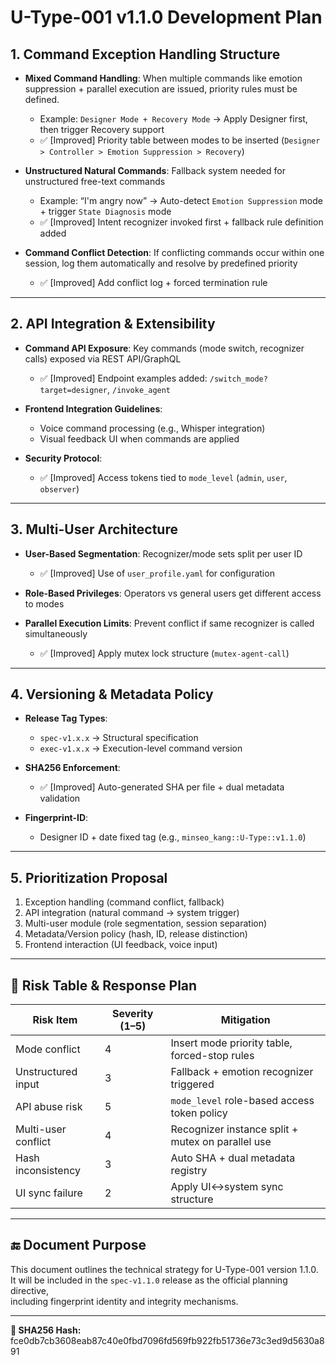 # U-Type-001 v1.1.0 Development Plan

## 1. Command Exception Handling Structure

* **Mixed Command Handling**: When multiple commands like emotion suppression + parallel execution are issued, priority rules must be defined.
  * Example: `Designer Mode + Recovery Mode` → Apply Designer first, then trigger Recovery support
  * ✅ [Improved] Priority table between modes to be inserted (`Designer > Controller > Emotion Suppression > Recovery`)

* **Unstructured Natural Commands**: Fallback system needed for unstructured free-text commands
  * Example: “I'm angry now” → Auto-detect `Emotion Suppression` mode + trigger `State Diagnosis` mode
  * ✅ [Improved] Intent recognizer invoked first + fallback rule definition added

* **Command Conflict Detection**: If conflicting commands occur within one session, log them automatically and resolve by predefined priority
  * ✅ [Improved] Add conflict log + forced termination rule

---

## 2. API Integration & Extensibility

* **Command API Exposure**: Key commands (mode switch, recognizer calls) exposed via REST API/GraphQL
  * ✅ [Improved] Endpoint examples added: `/switch_mode?target=designer`, `/invoke_agent`

* **Frontend Integration Guidelines**:
  * Voice command processing (e.g., Whisper integration)
  * Visual feedback UI when commands are applied

* **Security Protocol**:
  * ✅ [Improved] Access tokens tied to `mode_level` (`admin`, `user`, `observer`)

---

## 3. Multi-User Architecture

* **User-Based Segmentation**: Recognizer/mode sets split per user ID
  * ✅ [Improved] Use of `user_profile.yaml` for configuration

* **Role-Based Privileges**: Operators vs general users get different access to modes

* **Parallel Execution Limits**: Prevent conflict if same recognizer is called simultaneously
  * ✅ [Improved] Apply mutex lock structure (`mutex-agent-call`)

---

## 4. Versioning & Metadata Policy

* **Release Tag Types**:
  * `spec-v1.x.x` → Structural specification
  * `exec-v1.x.x` → Execution-level command version

* **SHA256 Enforcement**:
  * ✅ [Improved] Auto-generated SHA per file + dual metadata validation

* **Fingerprint-ID**:
  * Designer ID + date fixed tag (e.g., `minseo_kang::U-Type::v1.1.0`)

---

## 5. Prioritization Proposal

1. Exception handling (command conflict, fallback)
2. API integration (natural command → system trigger)
3. Multi-user module (role segmentation, session separation)
4. Metadata/Version policy (hash, ID, release distinction)
5. Frontend interaction (UI feedback, voice input)

---

## 🔐 Risk Table & Response Plan

| Risk Item | Severity (1–5) | Mitigation |
|-----------|----------------|------------|
| Mode conflict | 4 | Insert mode priority table, forced-stop rules |
| Unstructured input | 3 | Fallback + emotion recognizer triggered |
| API abuse risk | 5 | `mode_level` role-based access token policy |
| Multi-user conflict | 4 | Recognizer instance split + mutex on parallel use |
| Hash inconsistency | 3 | Auto SHA + dual metadata registry |
| UI sync failure | 2 | Apply UI↔system sync structure |

---

## 🔚 Document Purpose

This document outlines the technical strategy for U-Type-001 version 1.1.0.  
It will be included in the `spec-v1.1.0` release as the official planning directive,  
including fingerprint identity and integrity mechanisms.

---

**📌 SHA256 Hash:**  
fce0db7cb3608eab87c40e0fbd7096fd569fb922fb51736e73c3ed9d5630a891
